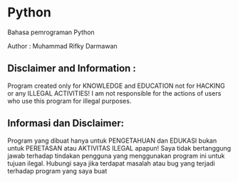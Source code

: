 # Python
Bahasa pemrograman Python

Author : Muhammad Rifky Darmawan

## Disclaimer and Information :
Program created only for KNOWLEDGE and EDUCATION not for HACKING or any ILLEGAL ACTIVITIES!
I am not responsible for the actions of users who use this program for illegal purposes.

## Informasi dan Disclaimer:
Program yang dibuat hanya untuk PENGETAHUAN dan EDUKASI bukan untuk PERETASAN atau AKTIVITAS ILEGAL apapun!
Saya tidak bertanggung jawab terhadap tindakan pengguna yang menggunakan program ini untuk tujuan ilegal.
Hubungi saya jika terdapat masalah atau bug yang terjadi terhadap program yang saya buat
